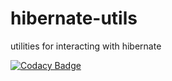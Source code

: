 # hibernate-utils
utilities for interacting with hibernate

[![Codacy Badge](https://api.codacy.com/project/badge/42ce588bac6b481496e0bc2c758684f0)](https://www.codacy.com/app/nycjv321/hibernate-utils)
